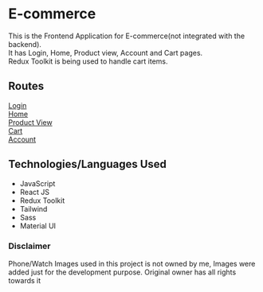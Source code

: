 # E-commerce
This is the Frontend Application for E-commerce(not integrated with the backend).  
It has Login, Home, Product view, Account and Cart pages.  
Redux Toolkit is being used to handle cart items.


## Routes
[Login](http://localhost:3002/login)  
[Home](http://localhost:3002/home)  
[Product View](http://localhost:3002/product-view?productId=1001)  
[Cart](http://localhost:3002/cart)  
[Account](http://localhost:3002/account)  


## Technologies/Languages Used
- JavaScript
- React JS
- Redux Toolkit
- Tailwind
- Sass
- Material UI

### Disclaimer
Phone/Watch Images used in this project is not owned by me, Images were added just for the development purpose. Original owner has all rights towards it